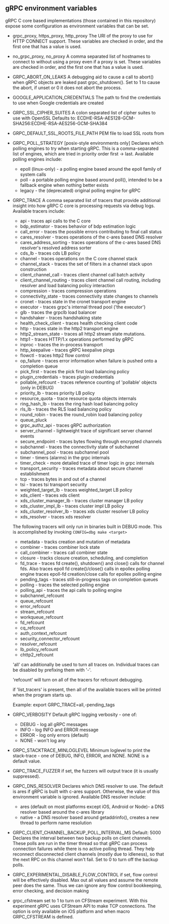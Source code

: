 gRPC environment variables
--------------------------

gRPC C core based implementations (those contained in this repository) expose
some configuration as environment variables that can be set.

* grpc_proxy, https_proxy, http_proxy
  The URI of the proxy to use for HTTP CONNECT support. These variables are
  checked in order, and the first one that has a value is used.

* no_grpc_proxy, no_proxy
  A comma separated list of hostnames to connect to without using a proxy even
  if a proxy is set. These variables are checked in order, and the first one
  that has a value is used.

* GRPC_ABORT_ON_LEAKS
  A debugging aid to cause a call to abort() when gRPC objects are leaked past
  grpc_shutdown(). Set to 1 to cause the abort, if unset or 0 it does not
  abort the process.

* GOOGLE_APPLICATION_CREDENTIALS
  The path to find the credentials to use when Google credentials are created

* GRPC_SSL_CIPHER_SUITES
  A colon separated list of cipher suites to use with OpenSSL
  Defaults to:
    ECDHE-RSA-AES128-GCM-SHA256:ECDHE-RSA-AES256-GCM-SHA384

* GRPC_DEFAULT_SSL_ROOTS_FILE_PATH
  PEM file to load SSL roots from

* GRPC_POLL_STRATEGY [posix-style environments only]
  Declares which polling engines to try when starting gRPC.
  This is a comma-separated list of engines, which are tried in priority order
  first -> last.
  Available polling engines include:
  - epoll (linux-only) - a polling engine based around the epoll family of
    system calls
  - poll - a portable polling engine based around poll(), intended to be a
    fallback engine when nothing better exists
  - legacy - the (deprecated) original polling engine for gRPC

* GRPC_TRACE
  A comma separated list of tracers that provide additional insight into how
  gRPC C core is processing requests via debug logs. Available tracers include:
  - api - traces api calls to the C core
  - bdp_estimator - traces behavior of bdp estimation logic
  - call_error - traces the possible errors contributing to final call status
  - cares_resolver - traces operations of the c-ares based DNS resolver
  - cares_address_sorting - traces operations of the c-ares based DNS
    resolver's resolved address sorter
  - cds_lb - traces cds LB policy
  - channel - traces operations on the C core channel stack
  - channel_stack - traces the set of filters in a channel stack upon
    construction
  - client_channel_call - traces client channel call batch activity
  - client_channel_routing - traces client channel call routing, including
    resolver and load balancing policy interaction
  - compression - traces compression operations
  - connectivity_state - traces connectivity state changes to channels
  - cronet - traces state in the cronet transport engine
  - executor - traces grpc's internal thread pool ('the executor')
  - glb - traces the grpclb load balancer
  - handshaker - traces handshaking state
  - health_check_client - traces health checking client code
  - http - traces state in the http2 transport engine
  - http2_stream_state - traces all http2 stream state mutations.
  - http1 - traces HTTP/1.x operations performed by gRPC
  - inproc - traces the in-process transport
  - http_keepalive - traces gRPC keepalive pings
  - flowctl - traces http2 flow control
  - op_failure - traces error information when failure is pushed onto a
    completion queue
  - pick_first - traces the pick first load balancing policy
  - plugin_credentials - traces plugin credentials
  - pollable_refcount - traces reference counting of 'pollable' objects (only
    in DEBUG)
  - priority_lb - traces priority LB policy
  - resource_quota - trace resource quota objects internals
  - ring_hash_lb - traces the ring hash load balancing policy
  - rls_lb - traces the RLS load balancing policy
  - round_robin - traces the round_robin load balancing policy
  - queue_pluck
  - grpc_authz_api - traces gRPC authorization
  - server_channel - lightweight trace of significant server channel events
  - secure_endpoint - traces bytes flowing through encrypted channels
  - subchannel - traces the connectivity state of subchannel
  - subchannel_pool - traces subchannel pool
  - timer - timers (alarms) in the grpc internals
  - timer_check - more detailed trace of timer logic in grpc internals
  - transport_security - traces metadata about secure channel establishment
  - tcp - traces bytes in and out of a channel
  - tsi - traces tsi transport security
  - weighted_target_lb - traces weighted_target LB policy
  - xds_client - traces xds client
  - xds_cluster_manager_lb - traces cluster manager LB policy
  - xds_cluster_impl_lb - traces cluster impl LB policy
  - xds_cluster_resolver_lb - traces xds cluster resolver LB policy
  - xds_resolver - traces xds resolver

  The following tracers will only run in binaries built in DEBUG mode. This is
  accomplished by invoking `CONFIG=dbg make <target>`
  - metadata - tracks creation and mutation of metadata
  - combiner - traces combiner lock state
  - call_combiner - traces call combiner state
  - closure - tracks closure creation, scheduling, and completion
  - fd_trace - traces fd create(), shutdown() and close() calls for channel fds.
    Also traces epoll fd create()/close() calls in epollex polling engine
    traces epoll-fd creation/close calls for epollex polling engine
  - pending_tags - traces still-in-progress tags on completion queues
  - polling - traces the selected polling engine
  - polling_api - traces the api calls to polling engine
  - subchannel_refcount
  - queue_refcount
  - error_refcount
  - stream_refcount
  - workqueue_refcount
  - fd_refcount
  - cq_refcount
  - auth_context_refcount
  - security_connector_refcount
  - resolver_refcount
  - lb_policy_refcount
  - chttp2_refcount

  'all' can additionally be used to turn all traces on.
  Individual traces can be disabled by prefixing them with '-'.

  'refcount' will turn on all of the tracers for refcount debugging.

  if 'list_tracers' is present, then all of the available tracers will be
  printed when the program starts up.

  Example:
  export GRPC_TRACE=all,-pending_tags

* GRPC_VERBOSITY
  Default gRPC logging verbosity - one of:
  - DEBUG - log all gRPC messages
  - INFO - log INFO and ERROR message
  - ERROR - log only errors (default)
  - NONE - won't log any

* GRPC_STACKTRACE_MINLOGLEVEL
  Minimum loglevel to print the stack-trace - one of DEBUG, INFO, ERROR, and NONE.
  NONE is a default value.

* GRPC_TRACE_FUZZER
  if set, the fuzzers will output trace (it is usually suppressed).

* GRPC_DNS_RESOLVER
  Declares which DNS resolver to use. The default is ares if gRPC is built with
  c-ares support. Otherwise, the value of this environment variable is ignored.
  Available DNS resolver include:
  - ares (default on most platforms except iOS, Android or Node)- a DNS
    resolver based around the c-ares library
  - native - a DNS resolver based around getaddrinfo(), creates a new thread to
    perform name resolution

* GRPC_CLIENT_CHANNEL_BACKUP_POLL_INTERVAL_MS
  Default: 5000
  Declares the interval between two backup polls on client channels. These polls
  are run in the timer thread so that gRPC can process connection failures while
  there is no active polling thread. They help reconnect disconnected client
  channels (mostly due to idleness), so that the next RPC on this channel won't
  fail. Set to 0 to turn off the backup polls.

* GRPC_EXPERIMENTAL_DISABLE_FLOW_CONTROL
  if set, flow control will be effectively disabled. Max out all values and
  assume the remote peer does the same. Thus we can ignore any flow control
  bookkeeping, error checking, and decision making

* grpc_cfstream
  set to 1 to turn on CFStream experiment. With this experiment gRPC uses CFStream API to make TCP
  connections. The option is only available on iOS platform and when macro GRPC_CFSTREAM is defined.
